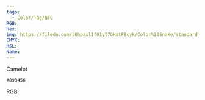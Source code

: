 ```yaml
---
tags:
  - Color/Tag/NTC
RGB:
Hex:
img: https://filedn.com/l0hpzxl1f01yT7GHxtF8cyk/Color%20Snake/standard_csv_to_svg/%23/893456.svg
CMYK:
HSL:
Name:
---
```

Camelot
```palette
#893456
```
RGB
